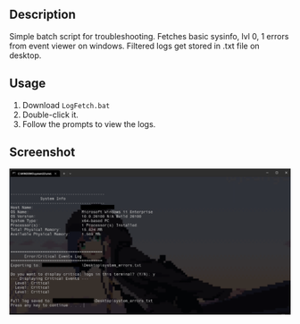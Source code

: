 ## Description
Simple batch script for troubleshooting. Fetches basic sysinfo, lvl 0, 1 errors from event viewer on windows. Filtered logs get stored in .txt file on desktop. 

## Usage
1. Download `LogFetch.bat`
2. Double-click it.
3. Follow the prompts to view the logs.

## Screenshot
![buh](https://github.com/jamieisonline/LogFetcher/blob/main/script.png)
